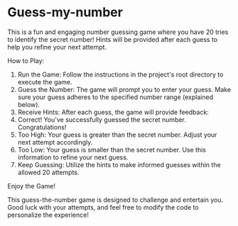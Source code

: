 # Guess-my-number
This is a fun and engaging number guessing game where you have 20 tries to identify the secret number! Hints will be provided after each guess to help you refine your next attempt.

How to Play:

1. Run the Game: Follow the instructions in the project's root directory to execute the game.
2. Guess the Number: The game will prompt you to enter your guess. Make sure your guess adheres to the specified number range (explained below).
3. Receive Hints: After each guess, the game will provide feedback:
4. Correct! You've successfully guessed the secret number. Congratulations!
5. Too High: Your guess is greater than the secret number. Adjust your next attempt accordingly.
6. Too Low: Your guess is smaller than the secret number. Use this information to refine your next guess.
7. Keep Guessing: Utilize the hints to make informed guesses within the allowed 20 attempts.

Enjoy the Game!

This guess-the-number game is designed to challenge and entertain you. Good luck with your attempts, and feel free to modify the code to personalize the experience!
